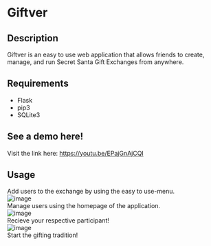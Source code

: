 # Giftver

## Description
Giftver is an easy to use web application that allows friends to create, manage, and run Secret Santa Gift Exchanges from anywhere.

## Requirements
- Flask
- pip3
- SQLite3
  

## See a demo here!
Visit the link here: https://youtu.be/EPajGnAjCQI

## Usage
Add users to the exchange by using the easy to use-menu.<br>
![image](https://github.com/Ryan-Zhang-J3/Giftver/assets/122586539/6049eeab-dfbb-491d-9d51-7cb0173510cf)<br> 
Manage users using the homepage of the application.<br>
![image](https://github.com/Ryan-Zhang-J3/Giftver/assets/122586539/3209087c-4acd-4f41-a771-de34f8370dcf)<br>
Recieve your respective participant!<br>
![image](https://github.com/Ryan-Zhang-J3/Giftver/assets/122586539/46f19b37-d6a1-497e-9756-6aac2085068a)<br>
Start the gifting tradition!

